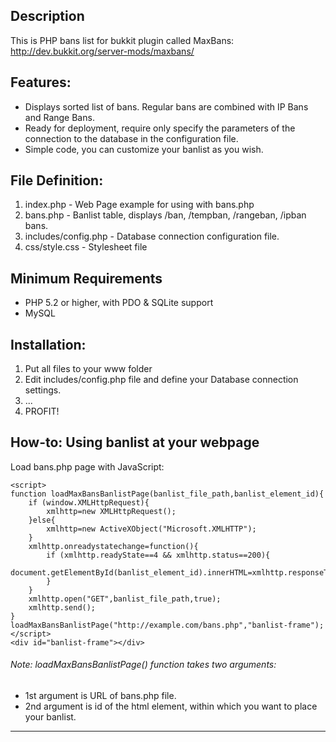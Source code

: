Description
----
This is PHP bans list for bukkit plugin called MaxBans:  
http://dev.bukkit.org/server-mods/maxbans/

Features:
----
* Displays sorted list of bans. Regular bans are combined with IP Bans and Range Bans.
* Ready for deployment, require only specify the parameters of the connection to the database in the configuration file.
* Simple code, you can customize your banlist as you wish.

File Definition:
----
1. index.php - Web Page example for using with bans.php
2. bans.php - Banlist table, displays /ban, /tempban, /rangeban, /ipban bans.
3. includes/config.php - Database connection configuration file.  
4. css/style.css - Stylesheet file

Minimum Requirements 
----
* PHP 5.2 or higher, with PDO & SQLite support
* MySQL

Installation:
----
1. Put all files to your www folder   
2. Edit includes/config.php file and define your Database connection settings.  
3. ...
4. PROFIT!

How-to: Using banlist at your webpage
----
Load bans.php page with JavaScript:
```
<script>
function loadMaxBansBanlistPage(banlist_file_path,banlist_element_id){
	if (window.XMLHttpRequest){
		xmlhttp=new XMLHttpRequest();
	}else{
		xmlhttp=new ActiveXObject("Microsoft.XMLHTTP");
	}
	xmlhttp.onreadystatechange=function(){
		if (xmlhttp.readyState==4 && xmlhttp.status==200){
			document.getElementById(banlist_element_id).innerHTML=xmlhttp.responseText;
		}
	}
	xmlhttp.open("GET",banlist_file_path,true);
	xmlhttp.send();
}
loadMaxBansBanlistPage("http://example.com/bans.php","banlist-frame");
</script>
<div id="banlist-frame"></div>
```
###### Note: loadMaxBansBanlistPage() function takes two arguments:
* 1st argument is URL of bans.php file.
* 2nd argument is id of the html element, within which you want to place your banlist.

----
